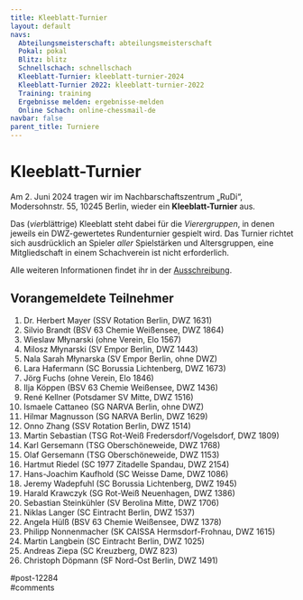 ```yaml
---
title: Kleeblatt-Turnier 
layout: default
navs:
  Abteilungsmeisterschaft: abteilungsmeisterschaft
  Pokal: pokal
  Blitz: blitz
  Schnellschach: schnellschach
  Kleeblatt-Turnier: kleeblatt-turnier-2024
  Kleeblatt-Turnier 2022: kleeblatt-turnier-2022
  Training: training
  Ergebnisse melden: ergebnisse-melden
  Online Schach: online-chessmail-de
navbar: false
parent_title: Turniere
---
```

<div class="post-12284 page type-page status-publish hentry" id="post-12284">
<h1 class="entry-title">Kleeblatt-Turnier</h1>
<div class="entry-content">
<p>Am 2. Juni 2024 tragen wir im Nachbarschaftszentrum „RuDi“, Modersohnstr. 55, 10245 Berlin, wieder ein <b>Kleeblatt-Turnier</b> aus. </p>
<p>Das (<i>vier</i>blättrige) Kleeblatt steht dabei für die <i>Vierergruppen</i>, in denen jeweils ein DWZ-gewertetes Rundenturnier gespielt wird. Das Turnier richtet sich ausdrücklich an Spieler <i>aller</i> Spielstärken und Altersgruppen, eine Mitgliedschaft in einem Schachverein ist nicht erforderlich.</p>
<p>Alle weiteren Informationen findet ihr in der <a href="https://www.narva-schach.de/wordpress/wp-content/uploads/2024/04/Kleeblatt-Turnier-2024.pdf">Ausschreibung</a>.</p>
<h2>Vorangemeldete Teilnehmer</h2>
<ol>
<li>Dr. Herbert Mayer (SSV Rotation Berlin, DWZ 1631)</li>
<li>Silvio Brandt (BSV 63 Chemie Weißensee, DWZ 1864)</li>
<li>Wieslaw Młynarski (ohne Verein, Elo 1567)</li>
<li>Milosz Młynarski (SV Empor Berlin, DWZ 1443)</li>
<li>Nala Sarah Młynarska (SV Empor Berlin, ohne DWZ)</li>
<li>Lara Hafermann (SC Borussia Lichtenberg, DWZ 1673)</li>
<li>Jörg Fuchs (ohne Verein, Elo 1846)</li>
<li>Ilja Köppen (BSV 63 Chemie Weißensee, DWZ 1436)</li>
<li>René Kellner (Potsdamer SV Mitte, DWZ 1516)</li>
<li>Ismaele Cattaneo (SG NARVA Berlin, ohne DWZ)</li>
<li>Hilmar Magnusson (SG NARVA Berlin, DWZ 1629)</li>
<li>Onno Zhang (SSV Rotation Berlin, DWZ 1514)</li>
<li>Martin Sebastian (TSG Rot-Weiß Fredersdorf/Vogelsdorf, DWZ 1809)</li>
<li>Karl Gersemann (TSG Oberschöneweide, DWZ 1768)</li>
<li>Olaf Gersemann (TSG Oberschöneweide, DWZ 1153)</li>
<li>Hartmut Riedel (SC 1977 Zitadelle Spandau, DWZ 2154)</li>
<li>Hans-Joachim Kaufhold (SC Weisse Dame, DWZ 1086)</li>
<li>Jeremy Wadepfuhl (SC Borussia Lichtenberg, DWZ 1945)</li>
<li>Harald Krawczyk (SG Rot-Weiß Neuenhagen, DWZ 1386)</li>
<li>Sebastian Steinkühler (SV Berolina Mitte, DWZ 1706)</li>
<li>Niklas Langer (SC Eintracht Berlin, DWZ 1537)</li>
<li>Angela Hülß (BSV 63 Chemie Weißensee, DWZ 1378)</li>
<li>Philipp Nonnenmacher (SK CAISSA Hermsdorf-Frohnau, DWZ 1615)</li>
<li>Martin Langbein (SC Eintracht Berlin, DWZ 1025)</li>
<li>Andreas Ziepa (SC Kreuzberg, DWZ 823)</li>
<li>Christoph Döpmann (SF Nord-Ost Berlin, DWZ 1491)</li>
</ol>
</div><!-- .entry-content -->
</div> #post-12284 
<div id="comments">
</div> #comments 
